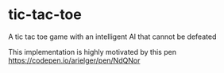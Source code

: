 # tic-tac-toe
 A tic tac toe game with an intelligent AI that cannot be defeated

 This implementation is highly motivated by this pen https://codepen.io/arielger/pen/NdQNor
